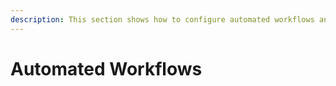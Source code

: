 ```yaml
---
description: This section shows how to configure automated workflows and resolve policy violations in Syskit Point.
---
```


# Automated Workflows